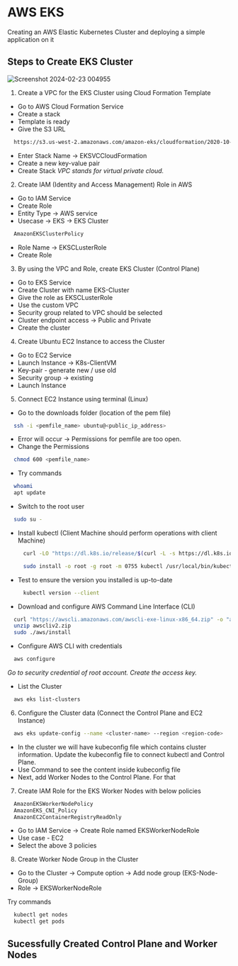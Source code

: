 

# AWS EKS

Creating an AWS Elastic Kubernetes Cluster and deploying a simple application on it


## Steps to Create EKS Cluster


![Screenshot 2024-02-23 004955](https://github.com/ASWINBABUKV/Cloud-Practitioner/assets/137376192/f1a666ea-63f7-4c4b-8966-def9ea1fd78e)

1. Create a VPC for the EKS Cluster using Cloud Formation Template
- Go to AWS Cloud Formation Service
- Create a stack
- Template is ready
- Give the S3 URL
```bash
  https://s3.us-west-2.amazonaws.com/amazon-eks/cloudformation/2020-10-29/amazon-eks-vpc-private-subnets.yaml
```
- Enter Stack Name -> EKSVCCloudFormation
- Create a new key-value pair
- Create Stack
_VPC stands for virtual private cloud._

2. Create IAM (Identity and Access Management) Role in AWS
- Go to IAM Service
- Create Role 
- Entity Type -> AWS service
- Usecase -> EKS -> EKS Cluster
```bash
  AmazonEKSClusterPolicy
```
- Role Name -> EKSCLusterRole
- Create Role

3. By using the VPC and Role, create EKS Cluster (Control Plane)
- Go to EKS Service
- Create Cluster with name EKS-Cluster
- Give the role as EKSCLusterRole
- Use the custom VPC
- Security group related to VPC should be selected
- Cluster endpoint access -> Public and Private
- Create the cluster

4. Create Ubuntu EC2 Instance to access the Cluster
- Go to EC2 Service
- Launch Instance -> K8s-ClientVM
- Key-pair - generate new / use old
- Security group -> existing 
- Launch Instance

5. Connect EC2 Instance using terminal (Linux)
- Go to the downloads folder (location of the pem file)
```bash
  ssh -i <pemfile_name> ubuntu@<public_ip_address>
```
- Error will occur -> Permissions for pemfile are too open.
- Change the Permissions
```bash
  chmod 600 <pemfile_name>
```
- Try commands
```bash
  whoami
  apt update
```
- Switch to the root user
```bash
  sudo su -
```
- Install kubectl (Client Machine should perform operations with client Machine)
```bash
     curl -LO "https://dl.k8s.io/release/$(curl -L -s https://dl.k8s.io/release/stable.txt)/bin/linux/amd64/kubectl"
```
```bash
     sudo install -o root -g root -m 0755 kubectl /usr/local/bin/kubectl
```
- Test to ensure the version you installed is up-to-date
```bash
     kubectl version --client
```
- Download and configure AWS Command Line Interface (CLI)
```bash
  curl "https://awscli.amazonaws.com/awscli-exe-linux-x86_64.zip" -o "awscliv2.zip"
  unzip awscliv2.zip
  sudo ./aws/install
```
- Configure AWS CLI with credentials
```bash
  aws configure
```
_Go to security credential of root account. Create the access key._
- List the Cluster
```bash
  aws eks list-clusters
```

6. Configure the Cluster data (Connect the Control Plane and EC2 Instance)
```bash
  aws eks update-config --name <cluster-name> --region <region-code>
```
- In the cluster we will have kubeconfig file which contains cluster information. Update the kubeconfig file to connect kubectl and Control Plane.
- Use <cat> Command to see the content inside kubeconfig file
- Next, add Worker Nodes to the Control Plane. For that 

7. Create IAM Role for the EKS Worker Nodes with below policies
```bash
  AmazonEKSWorkerNodePolicy
  AmazonEKS_CNI_Policy
  AmazonEC2ContainerRegistryReadOnly
```
- Go to IAM Service -> Create Role named EKSWorkerNodeRole
- Use case - EC2
- Select the above 3 policies

8. Create Worker Node Group in the Cluster
- Go to the Cluster -> Compute option -> Add node group (EKS-Node-Group)
- Role -> EKSWorkerNodeRole

Try commands
```bash
  kubectl get nodes   
  kubectl get pods
```

## Sucessfully Created Control Plane and Worker Nodes


